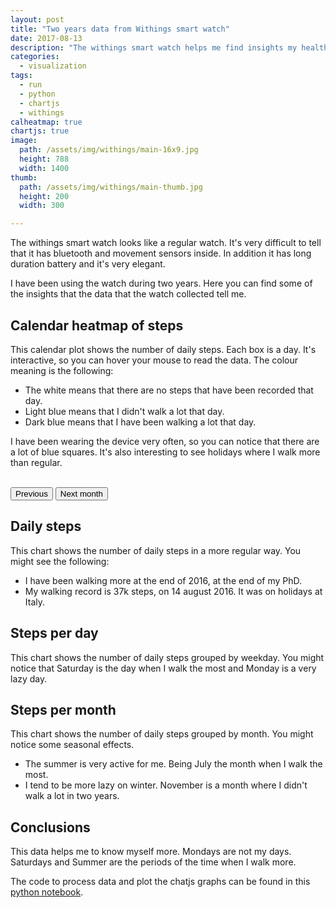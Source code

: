 ```yaml
---
layout: post
title: "Two years data from Withings smart watch"
date: 2017-08-13
description: "The withings smart watch helps me find insights my health. How much I move and sleep."
categories:
  - visualization
tags: 
  - run
  - python
  - chartjs
  - withings
calheatmap: true
chartjs: true
image:
  path: /assets/img/withings/main-16x9.jpg
  height: 788
  width: 1400
thumb:
  path: /assets/img/withings/main-thumb.jpg
  height: 200
  width: 300

---
```


The withings smart watch looks like a regular watch. It's very difficult to
tell that it has bluetooth and movement sensors inside. In addition it has long
duration battery and it's very elegant.

I have been using the watch during two years. Here you can find some of the
insights that the data that the watch collected tell me.

<amp-img src="/assets/img/withings/main.jpg" alt="Withings data" height="420" width="533" layout="responsive"></amp-img>

## Calendar heatmap of steps

This calendar plot shows the number of daily steps. Each box is a day. It's interactive, so you can hover your mouse to read the data. The colour meaning is the following:
- The white means that there are no steps that have been recorded that day.
- Light blue means that I didn't walk a lot that day.
- Dark blue means that I have been walking a lot that day.

I have been wearing the device very often, so you can notice that there are a lot of blue squares. It's also interesting to see holidays where I walk more than regular.

<div id="cal-heatmap"></div>
<br>
<button id="example-c-PreviousDomain-selector" class="button"><i class="fas 
fa-angle-left is-medium"></i>Previous </button>
<button id="example-c-NextDomain-selector" class="button">Next month <i 
class="fas fa-angle-right is-medium"></i></button>

## Daily steps 

This chart shows the number of daily steps in a more regular way. You might see the following:
- I have been walking more at the end of 2016, at the end of my PhD.
- My walking record is 37k steps, on 14 august 2016. It was on holidays at Italy. 

<canvas id="scatterChart" width="400" height="200"></canvas>

## Steps per day

This chart shows the number of daily steps grouped by weekday. You might notice that Saturday is the day when I walk the most and Monday is a very lazy day. 

<canvas id="barChart" width="400" height="200"></canvas>

## Steps per month

This chart shows the number of daily steps grouped by month. You might notice some seasonal effects.
- The summer is very active for me. Being July the month when I walk the most.
- I tend to be more lazy on winter. November is a month where I didn't walk a lot in two years.

<canvas id="barChartMonth" width="400" height="200"></canvas>

## Conclusions

This data helps me to know myself more. Mondays are not my days. Saturdays and Summer are the periods of the time when I walk more.

The code to process data and plot the chatjs graphs can be found in this [python notebook](https://gist.github.com/cristianpb/219069facc7a29e8bd2f4d9768096513).

<script type="text/javascript">
var data_steps = {{ site.data.withings.withings_steps | jsonify }}
var cal = new CalHeatMap();
cal.init({
    start: new Date(2016, 4, 1, 1), // January, 1st 2000
    range: 12,
    domain: "month",
    subDomain: "day",
    nextSelector: "#example-c-NextDomain-selector",
    previousSelector: "#example-c-PreviousDomain-selector",
    data: data_steps.steps_heatmap,
    itemName: ["step", "steps"],
    subDomainTitleFormat: {
		empty: "No data recorded in {date}",
		filled: "{count} {name} on {date}"
	},
    legend: [3000, 7000, 10000, 15000, 20000],
    legendColors: ["#ecf5e2", "#232181"],
    legendCellSize: 20,
    legendCellPadding: 5,
    tooltip: true
});
var timeFormat = 'YY:MM:dd';
var ctx = document.getElementById("scatterChart").getContext('2d');
var scatterChart = new Chart(ctx, {
    type: 'scatter',
    data: {
        datasets: [{
            label: 'Scatter Dataset',
            fill:false,
            showLine: false,
            data: data_steps.steps_points
        },{ label: 'Mean',
            fill:false,
            pointRadius: 1,
            borderColor: '#FFB0C1',
            backgroundColor: '#FF6384',
            data: data_steps.steps_mean
        }, {label: 'upper',
            fill:1,
            pointRadius: 1,
            borderColor: '#9AD0F5',
            backgroundColor: '#36A2EB',
            data: data_steps.steps_mean_high
        }, {label: 'lower',
            fill:1,
            pointRadius: 1,
            borderColor: '#9AD0F5',
            backgroundColor: '#36A2EB',
            data: data_steps.steps_mean_low
}]
    },
    options: {
        scales: {
            xAxes: [{
                type: 'time',
                position: 'bottom'
            }]
        },
        tooltips: {
				mode: 'nearest',
				intersect: false,
  callbacks: {

                    label: function(tooltipItems, data) { 
                        return tooltipItems.xLabel + ', ' + tooltipItems.yLabel + ' steps';
                    }
                }
			},
		hover: {
				mode: 'nearest',
				intersect: false
			},
    }
});

var ctx = document.getElementById("barChart").getContext('2d');
var barChart = new Chart(ctx, {
    type: 'bar',
    data: {
        labels: data_steps.steps_weekday.index,
        datasets: [{
            label: 'Scatter Dataset',
            fill:false,
            showLine: false,
            borderColor: '#9AD0F5',
            backgroundColor: '#36A2EB',
            data: data_steps.steps_weekday.values
        }]
    },
    options: {
        responsive: true,
                    legend: {
                        display: false,
                        position: 'top',
                    },
                    title: {
                        display: true,
                        text: 'Steps per day'
                    }
    }
});
var ctx = document.getElementById("barChartMonth").getContext('2d');
var barChartMonth = new Chart(ctx, {
    type: 'bar',
    data: {
        labels: data_steps.steps_month.index,
        datasets: [{
            label: 'Scatter Dataset',
            borderColor: '#9AD0F5',
            backgroundColor: '#36A2EB',
            fill:false,
            showLine: false,
            data: data_steps.steps_month.values
        }]
    },
    options: {
        responsive: true,
                    legend: {
                        display: false,
                        position: 'top',
                    },
                    title: {
                        display: true,
                        text: 'Steps per month'
                    }
    }
});
</script>
